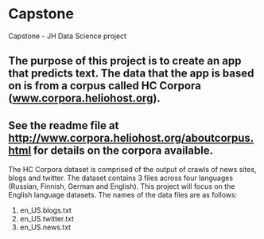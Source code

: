 # Capstone
Capstone - JH Data Science project

## The purpose of this project is to create an app that predicts text.  The data that the app is based on is from a corpus called HC Corpora (www.corpora.heliohost.org). 

## See the readme file at http://www.corpora.heliohost.org/aboutcorpus.html for details on the corpora available.

The HC Corpora dataset is comprised of the output of crawls of news sites, blogs and twitter.  The dataset contains 3 files across four languages (Russian, Finnish, German and English). This project will focus on the English language datasets. The names of the data files are as follows:

1. en_US.blogs.txt
2. en_US.twitter.txt
3. en_US.news.txt
